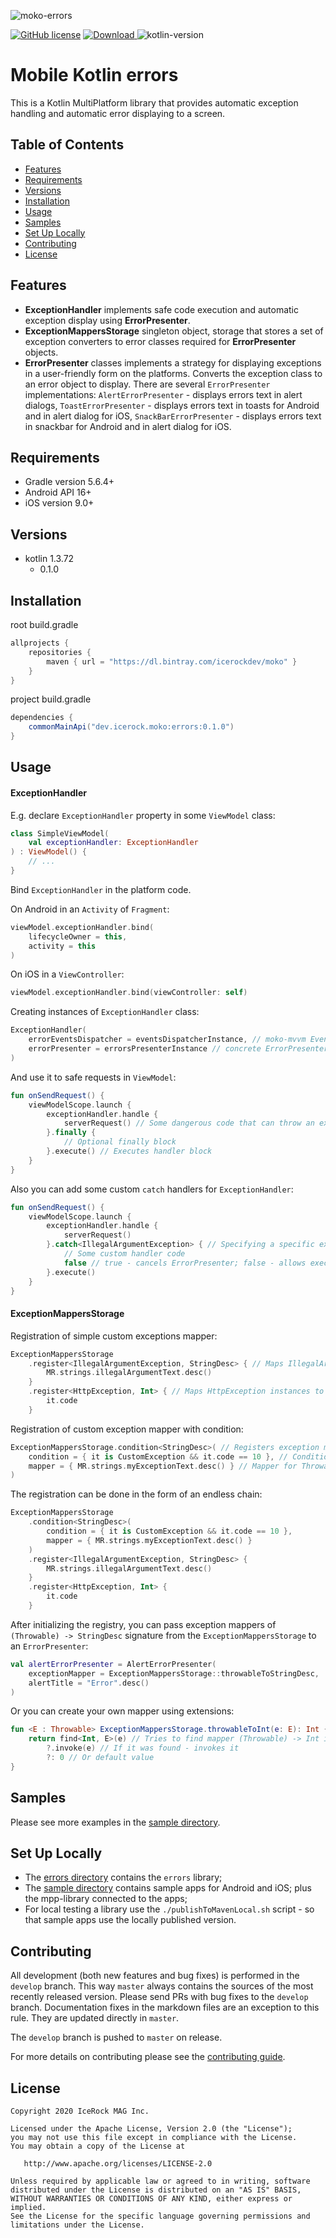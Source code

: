 ![moko-errors](img/logo.png)

[![GitHub license](https://img.shields.io/badge/license-Apache%20License%202.0-blue.svg?style=flat)](http://www.apache.org/licenses/LICENSE-2.0) [![Download](https://api.bintray.com/packages/icerockdev/moko/moko-errors/images/download.svg) ](https://bintray.com/icerockdev/moko/moko-errors/_latestVersion) ![kotlin-version](https://img.shields.io/badge/kotlin-1.3.72-orange)

# Mobile Kotlin errors
This is a Kotlin MultiPlatform library that provides automatic exception handling and
automatic error displaying to a screen.

## Table of Contents
- [Features](#features)
- [Requirements](#requirements)
- [Versions](#versions)
- [Installation](#installation)
- [Usage](#usage)
- [Samples](#samples)
- [Set Up Locally](#setup-locally)
- [Contributing](#contributing)
- [License](#license)

## Features
- **ExceptionHandler** implements safe code execution and automatic exception display using **ErrorPresenter**.
- **ExceptionMappersStorage** singleton object, storage that stores a set of exception converters
to error classes required for **ErrorPresenter** objects.
- **ErrorPresenter** classes implements a strategy for displaying exceptions in a user-friendly form
on the platforms. Converts the exception class to an error object to display. There are several
`ErrorPresenter` implementations: `AlertErrorPresenter` - displays errors text in alert dialogs,
`ToastErrorPresenter` - displays errors text in toasts for Android and in alert dialog for iOS,
`SnackBarErrorPresenter` - displays errors text in snackbar for Android and in alert dialog for iOS.

## Requirements
- Gradle version 5.6.4+
- Android API 16+
- iOS version 9.0+

## Versions
- kotlin 1.3.72
  - 0.1.0

## Installation
root build.gradle  
```groovy
allprojects {
    repositories {
        maven { url = "https://dl.bintray.com/icerockdev/moko" }
    }
}
```

project build.gradle
```groovy
dependencies {
    commonMainApi("dev.icerock.moko:errors:0.1.0")
}
```

## Usage

#### ExceptionHandler

E.g. declare `ExceptionHandler` property in some `ViewModel` class:

```kotlin
class SimpleViewModel(
    val exceptionHandler: ExceptionHandler
) : ViewModel() {
    // ...
}
```

Bind `ExceptionHandler` in the platform code.

On Android in an `Activity` of `Fragment`: 

```kotlin
viewModel.exceptionHandler.bind(
    lifecycleOwner = this,
    activity = this
)
```

On iOS in a `ViewController`:

```swift
viewModel.exceptionHandler.bind(viewController: self)
```

Creating instances of `ExceptionHandler` class:

```kotlin
ExceptionHandler(
    errorEventsDispatcher = eventsDispatcherInstance, // moko-mvvm EventsDispatcher instance
    errorPresenter = errorsPresenterInstance // concrete ErrorPresenter implementation
)
```

And use it to safe requests in `ViewModel`:

```kotlin
fun onSendRequest() {
    viewModelScope.launch {
        exceptionHandler.handle {
            serverRequest() // Some dangerous code that can throw an exception
        }.finally {
            // Optional finally block
        }.execute() // Executes handler block
    }
}
```

Also you can add some custom `catch` handlers for `ExceptionHandler`:

```kotlin
fun onSendRequest() {
    viewModelScope.launch {
        exceptionHandler.handle {
            serverRequest()
        }.catch<IllegalArgumentException> { // Specifying a specific exception class
            // Some custom handler code
            false // true - cancels ErrorPresenter; false - allows execution of ErrorsPresenter
        }.execute()
    }
}
```

#### ExceptionMappersStorage

Registration of simple custom exceptions mapper:

```kotlin
ExceptionMappersStorage
    .register<IllegalArgumentException, StringDesc> { // Maps IllegalArgumentException instances to StringDesc
        MR.strings.illegalArgumentText.desc()
    }
    .register<HttpException, Int> { // Maps HttpException instances to Int
        it.code
    }
```

Registration of custom exception mapper with condition:

```kotlin
ExceptionMappersStorage.condition<StringDesc>( // Registers exception mapper Throwable -> StringDesc
    condition = { it is CustomException && it.code == 10 }, // Condition that maps Throwable -> Boolean
    mapper = { MR.strings.myExceptionText.desc() } // Mapper for Throwable that matches to the condition
)
```

The registration can be done in the form of an endless chain:

```kotlin
ExceptionMappersStorage
    .condition<StringDesc>(
        condition = { it is CustomException && it.code == 10 },
        mapper = { MR.strings.myExceptionText.desc() }
    )
    .register<IllegalArgumentException, StringDesc> {
        MR.strings.illegalArgumentText.desc()
    }
    .register<HttpException, Int> {
        it.code
    }
```

After initializing the registry, you can pass exception mappers of `(Throwable) -> StringDesc` 
signature from the `ExceptionMappersStorage` to an `ErrorPresenter`:

```kotlin
val alertErrorPresenter = AlertErrorPresenter(
    exceptionMapper = ExceptionMappersStorage::throwableToStringDesc,
    alertTitle = "Error".desc()
)
```

Or you can create your own mapper using extensions:

```kotlin
fun <E : Throwable> ExceptionMappersStorage.throwableToInt(e: E): Int {
    return find<Int, E>(e) // Tries to find mapper (Throwable) -> Int in the registry 
        ?.invoke(e) // If it was found - invokes it
        ?: 0 // Or default value
}
```

## Samples
Please see more examples in the [sample directory](sample).

## Set Up Locally 
- The [errors directory](errors) contains the `errors` library;
- The [sample directory](sample) contains sample apps for Android and iOS; plus the mpp-library connected to the apps;
- For local testing a library use the `./publishToMavenLocal.sh` script - so that sample apps use the locally published version.

## Contributing
All development (both new features and bug fixes) is performed in the `develop` branch. This way `master` always contains the sources of the most recently released version. Please send PRs with bug fixes to the `develop` branch. Documentation fixes in the markdown files are an exception to this rule. They are updated directly in `master`.

The `develop` branch is pushed to `master` on release.

For more details on contributing please see the [contributing guide](CONTRIBUTING.md).

## License
        
    Copyright 2020 IceRock MAG Inc.
    
    Licensed under the Apache License, Version 2.0 (the "License");
    you may not use this file except in compliance with the License.
    You may obtain a copy of the License at
    
       http://www.apache.org/licenses/LICENSE-2.0
    
    Unless required by applicable law or agreed to in writing, software
    distributed under the License is distributed on an "AS IS" BASIS,
    WITHOUT WARRANTIES OR CONDITIONS OF ANY KIND, either express or implied.
    See the License for the specific language governing permissions and
    limitations under the License.

